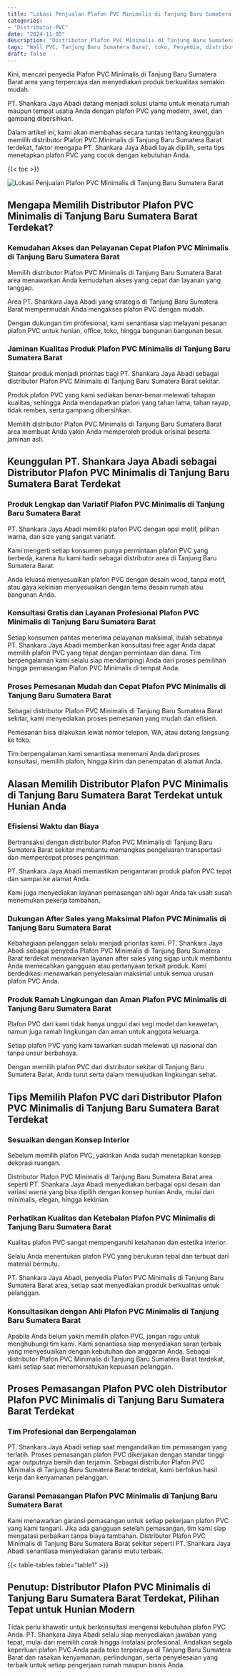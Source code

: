 ```yaml
---
title: "Lokasi Penjualan Plafon PVC Minimalis di Tanjung Baru Sumatera Barat"
categories: 
- "Distributor-PVC"
date: "2024-11-05"
description: "Distributor Plafon PVC Minimalis di Tanjung Baru Sumatera Barat untuk hunian, perkantoran, serta ritel. Produk unggulan, variasi motif, variasi warna modern, dengan layanan instalasi dikerjakan oleh tim berpengalaman serta jaminan resmi!|Jasa penjualan Plafon PVC Minimalis di Tanjung Baru Sumatera Barat untuk kebutuhan hunian, office, maupun ritel, beserta produk berkualitas dan penempatan oleh teknisi berpengalaman serta jaminan resmi.|Pilihan Plafon PVC Minimalis di Tanjung Baru Sumatera Barat yang terbukti untuk tempat tinggal, kantor, serta toko, bersama panel unggulan dan instalasi ditangani oleh tenaga ahli profesional dan garansi resmi.|Distribusi Plafon PVC Minimalis di Tanjung Baru Sumatera Barat untuk rumah, kantor, serta toko, beserta produk unggulan dan pemasangan dikerjakan oleh tim profesional, disertai beserta garansi resmi.}"
tags: "Wall PVC, Tanjung Baru Sumatera Barat, toko, Penyedia, distributor"
draft: false
---
```


Kini, mencari penyedia Plafon PVC Minimalis di Tanjung Baru Sumatera Barat area yang terpercaya dan menyediakan produk berkualitas semakin mudah.

PT. Shankara Jaya Abadi datang menjadi solusi utama untuk menata rumah maupun tempat usaha Anda dengan plafon PVC yang modern, awet, dan gampang dibersihkan.

Dalam artikel ini, kami akan membahas secara tuntas tentang keunggulan memilih distributor Plafon PVC Minimalis di Tanjung Baru Sumatera Barat terdekat, faktor mengapa PT. Shankara Jaya Abadi layak dipilih, serta tips menetapkan plafon PVC yang cocok dengan kebutuhan Anda.

{{< toc >}}

![Lokasi Penjualan Plafon PVC Minimalis di Tanjung Baru Sumatera Barat](/images/Distributor-PVC/Lokasi-Penjualan-Plafon-PVC-Minimalis-di-Tanjung-Baru-Sumatera-Barat.png)


## Mengapa Memilih Distributor Plafon PVC Minimalis di Tanjung Baru Sumatera Barat Terdekat?

### Kemudahan Akses dan Pelayanan Cepat Plafon PVC Minimalis di Tanjung Baru Sumatera Barat

Memilih distributor Plafon PVC Minimalis di Tanjung Baru Sumatera Barat area menawarkan Anda kemudahan akses yang cepat dan layanan yang tanggap.

Area PT. Shankara Jaya Abadi yang strategis di Tanjung Baru Sumatera Barat mempermudah Anda mengakses plafon PVC dengan mudah.

Dengan dukungan tim profesional, kami senantiasa siap melayani pesanan plafon PVC untuk hunian, office, toko, hingga bangunan bangunan besar.

### Jaminan Kualitas Produk Plafon PVC Minimalis di Tanjung Baru Sumatera Barat

Standar produk menjadi prioritas bagi PT. Shankara Jaya Abadi sebagai distributor Plafon PVC Minimalis di Tanjung Baru Sumatera Barat sekitar.

Produk plafon PVC yang kami sediakan benar-benar melewati tahapan kualitas, sehingga Anda mendapatkan plafon yang tahan lama, tahan rayap, tidak rembes, serta gampang dibersihkan.

Memilih distributor Plafon PVC Minimalis di Tanjung Baru Sumatera Barat area membuat Anda yakin Anda memperoleh produk orisinal beserta jaminan asli.

## Keunggulan PT. Shankara Jaya Abadi sebagai Distributor Plafon PVC Minimalis di Tanjung Baru Sumatera Barat Terdekat

### Produk Lengkap dan Variatif Plafon PVC Minimalis di Tanjung Baru Sumatera Barat

PT. Shankara Jaya Abadi memiliki plafon PVC dengan opsi motif, pilihan warna, dan size yang sangat variatif.

Kami mengerti setiap konsumen punya permintaan plafon PVC yang berbeda, karena itu kami hadir sebagai distributor area di Tanjung Baru Sumatera Barat.

Anda leluasa menyesuaikan plafon PVC dengan desain wood, tanpa motif, atau gaya kekinian menyesuaikan dengan tema desain rumah atau bangunan Anda.

### Konsultasi Gratis dan Layanan Profesional Plafon PVC Minimalis di Tanjung Baru Sumatera Barat

Setiap konsumen pantas menerima pelayanan maksimal, itulah sebabnya PT. Shankara Jaya Abadi memberikan konsultasi free agar Anda dapat memilih plafon PVC yang tepat dengan permintaan dan dana. Tim berpengalaman kami selalu siap mendampingi Anda dari proses pemilihan hingga pemasangan Plafon PVC Minimalis di tempat Anda.

### Proses Pemesanan Mudah dan Cepat Plafon PVC Minimalis di Tanjung Baru Sumatera Barat

Sebagai distributor Plafon PVC Minimalis di Tanjung Baru Sumatera Barat sekitar, kami menyediakan proses pemesanan yang mudah dan efisien.

Pemesanan bisa dilakukan lewat nomor telepon, WA, atau datang langsung ke toko.

Tim berpengalaman kami senantiasa menemani Anda dari proses konsultasi, memilih plafon, hingga kirim dan penempatan di alamat Anda.

## Alasan Memilih Distributor Plafon PVC Minimalis di Tanjung Baru Sumatera Barat Terdekat untuk Hunian Anda

### Efisiensi Waktu dan Biaya

Bertransaksi dengan distributor Plafon PVC Minimalis di Tanjung Baru Sumatera Barat sekitar membantu memangkas pengeluaran transportasi dan mempercepat proses pengiriman.

PT. Shankara Jaya Abadi memastikan pengantaran produk plafon PVC tepat dan sampai ke alamat Anda.

Kami juga menyediakan layanan pemasangan ahli agar Anda tak usah susah menemukan pekerja tambahan.

### Dukungan After Sales yang Maksimal Plafon PVC Minimalis di Tanjung Baru Sumatera Barat

Kebahagiaan pelanggan selalu menjadi prioritas kami. PT. Shankara Jaya Abadi sebagai penyedia Plafon PVC Minimalis di Tanjung Baru Sumatera Barat terdekat menawarkan layanan after sales yang sigap untuk membantu Anda memecahkan gangguan atau pertanyaan terkait produk. Kami berdedikasi menawarkan penyelesaian maksimal untuk semua urusan plafon PVC Anda.

### Produk Ramah Lingkungan dan Aman Plafon PVC Minimalis di Tanjung Baru Sumatera Barat

Plafon PVC dari kami tidak hanya unggul dari segi model dan keawetan, namun juga ramah lingkungan dan aman untuk anggota keluarga.

Setiap plafon PVC yang kami tawarkan sudah melewati uji nasional dan tanpa unsur berbahaya.

Dengan memilih plafon PVC dari distributor sekitar di Tanjung Baru Sumatera Barat, Anda turut serta dalam mewujudkan lingkungan sehat.

## Tips Memilih Plafon PVC dari Distributor Plafon PVC Minimalis di Tanjung Baru Sumatera Barat Terdekat

### Sesuaikan dengan Konsep Interior

Sebelum memilih plafon PVC, yakinkan Anda sudah menetapkan konsep dekorasi ruangan.

Distributor Plafon PVC Minimalis di Tanjung Baru Sumatera Barat area seperti PT. Shankara Jaya Abadi menyediakan berbagai opsi desain dan variasi warna yang bisa dipilih dengan konsep hunian Anda, mulai dari minimalis, elegan, hingga kekinian.

### Perhatikan Kualitas dan Ketebalan Plafon PVC Minimalis di Tanjung Baru Sumatera Barat

Kualitas plafon PVC sangat mempengaruhi ketahanan dan estetika interior.

Selalu Anda menentukan plafon PVC yang berukuran tebal dan terbuat dari material bermutu.

PT. Shankara Jaya Abadi, penyedia Plafon PVC Minimalis di Tanjung Baru Sumatera Barat area, setiap saat menyediakan produk berkualitas untuk pelanggan.

### Konsultasikan dengan Ahli Plafon PVC Minimalis di Tanjung Baru Sumatera Barat

Apabila Anda belum yakin memilih plafon PVC, jangan ragu untuk menghubungi tim kami. Kami senantiasa siap menyediakan saran terbaik yang menyesuaikan dengan kebutuhan dan anggaran Anda. Sebagai distributor Plafon PVC Minimalis di Tanjung Baru Sumatera Barat terdekat, kami setiap saat menomorsatukan kepuasan pelanggan.

## Proses Pemasangan Plafon PVC oleh Distributor Plafon PVC Minimalis di Tanjung Baru Sumatera Barat Terdekat

### Tim Profesional dan Berpengalaman

PT. Shankara Jaya Abadi setiap saat mengandalkan tim pemasangan yang terlatih. Proses pemasangan plafon PVC dikerjakan dengan standar tinggi agar outputnya bersih dan terjamin. Sebagai distributor Plafon PVC Minimalis di Tanjung Baru Sumatera Barat terdekat, kami berfokus hasil kerja dan kenyamanan pelanggan.

### Garansi Pemasangan Plafon PVC Minimalis di Tanjung Baru Sumatera Barat

Kami menawarkan garansi pemasangan untuk setiap pekerjaan plafon PVC yang kami tangani. Jika ada gangguan setelah pemasangan, tim kami siap mengatasi perbaikan tanpa biaya tambahan. Distributor Plafon PVC Minimalis di Tanjung Baru Sumatera Barat sekitar seperti PT. Shankara Jaya Abadi senantiasa menyediakan garansi mutu terbaik.

{{< table-tables table="table1" >}}

## Penutup: Distributor Plafon PVC Minimalis di Tanjung Baru Sumatera Barat Terdekat, Pilihan Tepat untuk Hunian Modern

Tidak perlu khawatir untuk berkonsultasi mengenai kebutuhan plafon PVC Anda. PT. Shankara Jaya Abadi selalu siap menyediakan jawaban yang tepat, mulai dari memilih corak hingga instalasi profesional. Andalkan segala keperluan plafon PVC Anda pada toko terpercaya di Tanjung Baru Sumatera Barat dan rasakan kenyamanan, perlindungan, serta penyelesaian yang terbaik untuk setiap pengerjaan rumah maupun bisnis Anda.